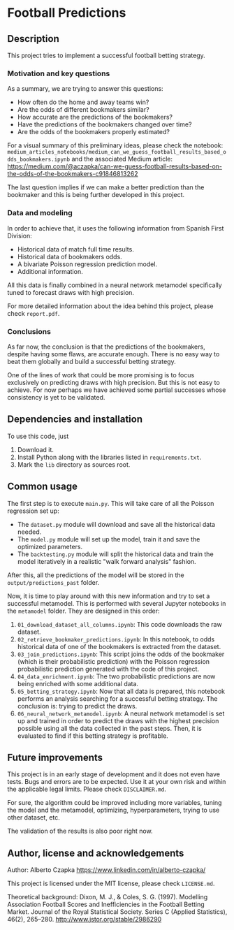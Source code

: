 Football Predictions
====================

Description
----------------------
This project tries to implement a successful football betting strategy.

### Motivation and key questions
As a summary, we are trying to answer this questions:

* How often do the home and away teams win?
* Are the odds of different bookmakers similar?
* How accurate are the predictions of the bookmakers?
* Have the predictions of the bookmakers changed over time?
* Are the odds of the bookmakers properly estimated?

For a visual summary of this preliminary ideas, please check the notebook: 
`medium_articles_notebooks/medium_can_we_guess_football_results_based_odds_bookmakers.ipynb` 
and the associated Medium article: 
https://medium.com/@aczapka/can-we-guess-football-results-based-on-the-odds-of-the-bookmakers-c91846813262

The last question implies if we can make a better prediction than the bookmaker and this is being further developed in 
this project.

### Data and modeling

In order to achieve that, it uses the following information from Spanish First Division:

* Historical data of match full time results.
* Historical data of bookmakers odds.
* A bivariate Poisson regression prediction model.
* Additional information.

All this data is finally combined in a neural network metamodel specifically tuned to forecast draws with high precision.

For more detailed information about the idea behind this project, please check `report.pdf`.

### Conclusions

As far now, the conclusion is that the predictions of the bookmakers, despite having some flaws, are accurate enough.
There is no easy way to beat them globally and build a successful betting strategy.

One of the lines of work that could be more promising is to focus exclusively on predicting draws with high precision. 
But this is not easy to achieve. 
For now perhaps we have achieved some partial successes whose consistency is yet to be validated.

Dependencies and installation
----------------------
To use this code, just 
1. Download it.
2. Install Python along with the libraries listed in `requirements.txt`.
3. Mark the `lib` directory as sources root.

Common usage
----------------------
The first step is to execute `main.py`. This will take care of all the Poisson regression set up:

* The `dataset.py` module will download and save all the historical data needed.
* The `model.py` module will set up the model, train it and save the optimized parameters.
* The `backtesting.py` module will split the historical data and train the model iteratively in a realistic "walk forward analysis" fashion.

After this, all the predictions of the model will be stored in the `output/predictions_past` folder.

Now, it is time to play around with this new information and try to set a successful metamodel. This is performed with several Jupyter notebooks in the `metamodel` folder. They are designed in this order:

1. `01_download_dataset_all_columns.ipynb`: This code downloads the raw dataset.
1. `02_retrieve_bookmaker_predictions.ipynb`: In this notebook, to odds historical data of one of the bookmakers is
   extracted from the dataset.
1. `03_join_predictions.ipynb`: This script joins the odds of the bookmaker (which is their probabilistic prediction) with the Poisson regression probabilistic prediction generated with the code of this project.
1. `04_data_enrichment.ipynb`: The two probabilistic predictions are now being enriched with some additional data.
1. `05_betting_strategy.ipynb`: Now that all data is prepared, this notebook performs an analysis searching for a successful betting strategy. The conclusion is: trying to predict the draws.
1. `06_neural_network_metamodel.ipynb`: A neural network metamodel is set up and trained in order to predict the draws
   with the highest precision possible using all the data collected in the past steps. Then, it is evaluated to find if this betting strategy is profitable.

Future improvements
----------------------
This project is in an early stage of development and it does not even have tests. Bugs and errors are to be expected. Use it at your own risk and within the applicable legal limits. Please check `DISCLAIMER.md`.

For sure, the algorithm could be improved including more variables, tuning the model and the metamodel, optimizing, hyperparameters, trying to use other dataset, etc.

The validation of the results is also poor right now.

Author, license and acknowledgements 
----------------------
Author: Alberto Czapka
https://www.linkedin.com/in/alberto-czapka/

This project is licensed under the MIT license, please check `LICENSE.md`.

Theoretical background:
Dixon, M. J., & Coles, S. G. (1997). Modelling Association Football Scores and Inefficiencies in the Football Betting Market. Journal of the Royal Statistical Society. Series C (Applied Statistics), 46(2), 265–280. http://www.jstor.org/stable/2986290